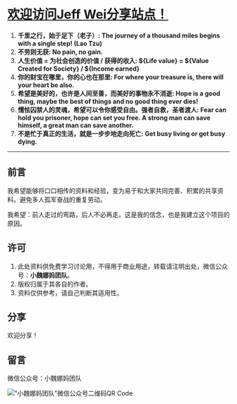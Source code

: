 # [欢迎访问Jeff Wei分享站点！](https://onhalfway.github.io/weijiacheng)

1. **千里之行，始于足下（老子）: The journey of a thousand miles begins with a single step! (Lao Tzu)**
2. **不劳则无获: No pain, no gain.**
3. **人生价值 = 为社会创造的价值 / 获得的收入: ${Life value} = ${Value Created for Society} / ${Income earned}**
4. **你的财宝在哪里，你的心也在那里: For where your treasure is, there will your heart be also.**
5. **希望是美好的，也许是人间至善，而美好的事物永不消逝: Hope is a good thing, maybe the best of things and no good thing ever dies!**
6. **懦怯囚禁人的灵魂，希望可以令你感受自由。强者自救，圣者渡人: Fear can hold you prisoner, hope can set you free. A strong man can save himself, a great man can save another.**
7. **不是忙于真正的生活，就是一步步地走向死亡: Get busy living or get busy dying.**

---

## 前言

我希望能够将口口相传的资料和经验，变为易于和大家共同完善、积累的共享资料。避免多人孤军奋战的重复劳动。

我希望：前人走过的弯路，后人不必再走。这是我的信念，也是我建立这个项目的原因。

## 许可

1. 此处资料供免费学习讨论用，不得用于商业用途，转载请注明出处，微信公众号：**小魏娜妈团队**。
2. 版权归属于其各自的作者。
3. 资料仅供参考，请自己判断其适用性。

## 分享

欢迎分享！

## 留言

微信公众号：小魏娜妈团队

!["小魏娜妈团队"微信公众号二维码QR Code](/weijiacheng/img/wechat-qr-code.jpg)
